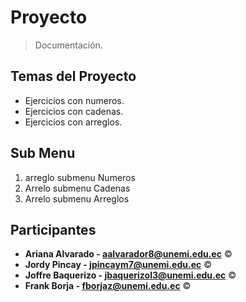 # Proyecto
> Documentación.

## Temas del Proyecto

- Ejercicios con numeros.
- Ejercicios con cadenas.
- Ejercicios con arreglos.

## Sub Menu

1. arreglo submenu Numeros
2. Arrelo submenu Cadenas
3. Arrelo submenu Arreglos




## Participantes
- **Ariana Alvarado - aalvarador8@unemi.edu.ec** ©
- **Jordy Pincay - jpincaym7@unemi.edu.ec** ©
- **Joffre Baquerizo - jbaquerizol3@unemi.edu.ec** ©
- **Frank Borja - fborjaz@unemi.edu.ec** ©



